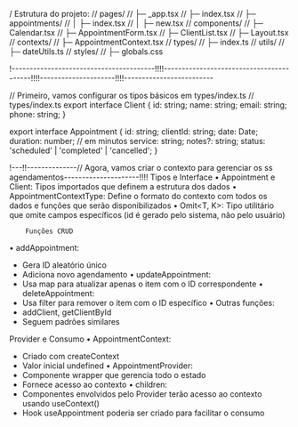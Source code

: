 / Estrutura do projeto:
// pages/
// ├─ _app.tsx
// ├─ index.tsx
// ├─ appointments/
// │  ├─ index.tsx
// │  ├─ new.tsx
// components/
// ├─ Calendar.tsx
// ├─ AppointmentForm.tsx
// ├─ ClientList.tsx
// ├─ Layout.tsx
// contexts/
// ├─ AppointmentContext.tsx
// types/
// ├─ index.ts
// utils/
// ├─ dateUtils.ts
// styles/
// ├─ globals.css


!----------------------------------------!!!!-----------------------------------------!!!!---------------------!!!!-------------------------

// Primeiro, vamos configurar os tipos básicos em types/index.ts
// types/index.ts
export interface Client {
  id: string;
  name: string;
  email: string;
  phone: string;
}

export interface Appointment {
  id: string;
  clientId: string;
  date: Date;
  duration: number; // em minutos
  service: string;
  notes?: string;
  status: 'scheduled' | 'completed' | 'cancelled';
}


!---!!--------------// Agora, vamos criar o contexto para gerenciar os ss agendamentos---------------------!!!!
Tipos e Interface
• Appointment e Client:
        Tipos importados que definem a
        estrutura dos dados
• AppointmentContextType:
        Define o formato do contexto com
        todos os dados e funções que
        serão disponibilizados
• Omit<T, K>:
        Tipo utilitário que omite campos
        específicos (id é gerado pelo
        sistema, não pelo usuário)


        Funções CRUD
• addAppointment:
- Gera ID aleatório único
- Adiciona novo agendamento
• updateAppointment:
- Usa map para atualizar apenas
o item com o ID correspondente
• deleteAppointment:
- Usa filter para remover o item
com o ID específico
• Outras funções:
- addClient, getClientById
- Seguem padrões similares


Provider e Consumo
• AppointmentContext:
- Criado com createContext
- Valor inicial undefined
• AppointmentProvider:
- Componente wrapper que
gerencia todo o estado
- Fornece acesso ao contexto
• children:
- Componentes envolvidos pelo
Provider terão acesso ao contexto
usando useContext()
- Hook useAppointment poderia ser
criado para facilitar o consumo